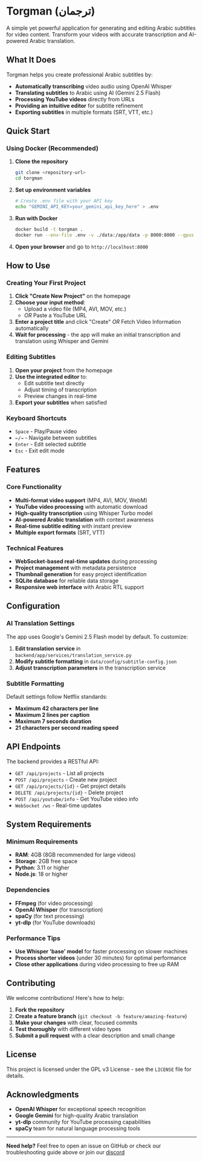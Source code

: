 # Torgman (ترجمان)

A simple yet powerful application for generating and editing Arabic subtitles for video content. Transform your videos with accurate transcription and AI-powered Arabic translation.

## What It Does

Torgman helps you create professional Arabic subtitles by:
- **Automatically transcribing** video audio using OpenAI Whisper
- **Translating subtitles** to Arabic using AI (Gemini 2.5 Flash)
- **Processing YouTube videos** directly from URLs
- **Providing an intuitive editor** for subtitle refinement
- **Exporting subtitles** in multiple formats (SRT, VTT, etc.)

## Quick Start

### Using Docker (Recommended)

1. **Clone the repository**
   ```bash
   git clone <repository-url>
   cd torgman
   ```

2. **Set up environment variables**
   ```bash
   # Create .env file with your API key
   echo "GEMINI_API_KEY=your_gemini_api_key_here" > .env
   ```

3. **Run with Docker**
   ```bash
   docker build -t torgman .
   docker run --env-file .env -v ./data:/app/data -p 8000:8000 --gpus all --name torgman torgman
   ```

4. **Open your browser** and go to `http://localhost:8000`

## How to Use

### Creating Your First Project

1. **Click "Create New Project"** on the homepage
2. **Choose your input method**:
   - Upload a video file (MP4, AVI, MOV, etc.)
   - *OR* Paste a YouTube URL
3. **Enter a project title** and click "Create" *OR* Fetch Video Information automatically
4. **Wait for processing** - the app will make an initial transcription and translation using Whisper and Gemini

### Editing Subtitles

1. **Open your project** from the homepage
2. **Use the integrated editor** to:
   - Edit subtitle text directly
   - Adjust timing of transcription
   - Preview changes in real-time
3. **Export your subtitles** when satisfied

### Keyboard Shortcuts

- `Space` - Play/Pause video
- `←/→` - Navigate between subtitles
- `Enter` - Edit selected subtitle
- `Esc` - Exit edit mode

## Features

### Core Functionality
- **Multi-format video support** (MP4, AVI, MOV, WebM)
- **YouTube video processing** with automatic download
- **High-quality transcription** using Whisper Turbo model
- **AI-powered Arabic translation** with context awareness
- **Real-time subtitle editing** with instant preview
- **Multiple export formats** (SRT, VTT)

### Technical Features
- **WebSocket-based real-time updates** during processing
- **Project management** with metadata persistence
- **Thumbnail generation** for easy project identification
- **SQLite database** for reliable data storage
- **Responsive web interface** with Arabic RTL support

## Configuration

### AI Translation Settings

The app uses Google's Gemini 2.5 Flash model by default. To customize:

1. **Edit translation service** in `backend/app/services/translation_service.py`
2. **Modify subtitle formatting** in `data/config/subtitle-config.json`
3. **Adjust transcription parameters** in the transcription service

### Subtitle Formatting

Default settings follow Netflix standards:
- **Maximum 42 characters per line**
- **Maximum 2 lines per caption**
- **Maximum 7 seconds duration**
- **21 characters per second reading speed**

## API Endpoints

The backend provides a RESTful API:

- `GET /api/projects` - List all projects
- `POST /api/projects` - Create new project
- `GET /api/projects/{id}` - Get project details
- `DELETE /api/projects/{id}` - Delete project
- `POST /api/youtube/info` - Get YouTube video info
- `WebSocket /ws` - Real-time updates

## System Requirements

### Minimum Requirements
- **RAM**: 4GB (8GB recommended for large videos)
- **Storage**: 2GB free space
- **Python**: 3.11 or higher
- **Node.js**: 18 or higher

### Dependencies
- **FFmpeg** (for video processing)
- **OpenAI Whisper** (for transcription)
- **spaCy** (for text processing)
- **yt-dlp** (for YouTube downloads)

### Performance Tips

- **Use Whisper 'base' model** for faster processing on slower machines
- **Process shorter videos** (under 30 minutes) for optimal performance
- **Close other applications** during video processing to free up RAM

## Contributing

We welcome contributions! Here's how to help:

1. **Fork the repository**
2. **Create a feature branch** (`git checkout -b feature/amazing-feature`)
3. **Make your changes** with clear, focused commits
4. **Test thoroughly** with different video types
5. **Submit a pull request** with a clear description and small change

## License

This project is licensed under the GPL v3 License - see the `LICENSE` file for details.

## Acknowledgments

- **OpenAI Whisper** for exceptional speech recognition
- **Google Gemini** for high-quality Arabic translation
- **yt-dlp** community for YouTube processing capabilities
- **spaCy** team for natural language processing tools

---

**Need help?** Feel free to open an issue on GitHub or check our troubleshooting guide above or join our [discord](https://discord.gg/DWAFvWwsRA)
